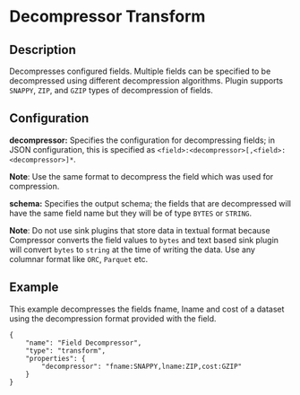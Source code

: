 # Decompressor Transform


Description
-----------
Decompresses configured fields. Multiple fields can be specified to be decompressed using
different decompression algorithms. Plugin supports ``SNAPPY``, ``ZIP``, and ``GZIP`` types of
decompression of fields.


Configuration
-------------
**decompressor:** Specifies the configuration for decompressing fields; in JSON configuration, 
this is specified as ``<field>:<decompressor>[,<field>:<decompressor>]*``.

**Note**: Use the same format to decompress the field which was used for compression. 

**schema:** Specifies the output schema; the fields that are decompressed will have the same field 
name but they will be of type ``BYTES`` or ``STRING``.

**Note**: Do not use sink plugins that store data in textual format because Compressor converts the field values to `bytes` and text based sink plugin will convert `bytes` to `string` at the time of writing the data.
Use any columnar format like `ORC`, `Parquet` etc.

Example
-------

This example decompresses the fields fname, lname and cost of a dataset using the decompression format provided with the field.
```
{
    "name": "Field Decompressor",
    "type": "transform",
    "properties": {
        "decompressor": "fname:SNAPPY,lname:ZIP,cost:GZIP"
    }
}
```